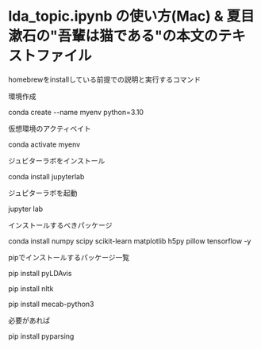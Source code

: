 # lda_topic.ipynb の使い方(Mac) & 夏目漱石の"吾輩は猫である"の本文のテキストファイル
homebrewをinstallしている前提での説明と実行するコマンド

環境作成

conda create --name myenv python=3.10


仮想環境のアクティベイト

conda activate myenv


ジュビターラボをインストール

conda install jupyterlab


ジュピターラボを起動

jupyter lab


インストールするべきパッケージ

conda install numpy scipy scikit-learn matplotlib h5py pillow tensorflow -y


pipでインストールするパッケージ一覧

pip install pyLDAvis

pip install nltk

pip install mecab-python3


必要があれば

pip install pyparsing

